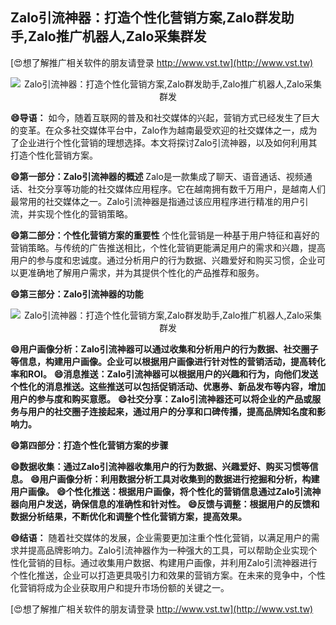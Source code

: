 ## **Zalo引流神器：打造个性化营销方案,Zalo群发助手,Zalo推广机器人,Zalo采集群发**

[😍想了解推广相关软件的朋友请登录 http://www.vst.tw](http://www.vst.tw)

 <center><img src="https://vst.tw/MP4/tuiguang/png/2.png" alt="Zalo引流神器：打造个性化营销方案,Zalo群发助手,Zalo推广机器人,Zalo采集群发"></center>

**😄导语：**
如今，随着互联网的普及和社交媒体的兴起，营销方式已经发生了巨大的变革。在众多社交媒体平台中，Zalo作为越南最受欢迎的社交媒体之一，成为了企业进行个性化营销的理想选择。本文将探讨Zalo引流神器，以及如何利用其打造个性化营销方案。

**😄第一部分：Zalo引流神器的概述**
Zalo是一款集成了聊天、语音通话、视频通话、社交分享等功能的社交媒体应用程序。它在越南拥有数千万用户，是越南人们最常用的社交媒体之一。Zalo引流神器是指通过该应用程序进行精准的用户引流，并实现个性化的营销策略。

**😄第二部分：个性化营销方案的重要性**
个性化营销是一种基于用户特征和喜好的营销策略。与传统的广告推送相比，个性化营销更能满足用户的需求和兴趣，提高用户的参与度和忠诚度。通过分析用户的行为数据、兴趣爱好和购买习惯，企业可以更准确地了解用户需求，并为其提供个性化的产品推荐和服务。

**😄第三部分：Zalo引流神器的功能**

 <center><img src="https://vst.tw/MP4/tuiguang/png/0.png" alt="Zalo引流神器：打造个性化营销方案,Zalo群发助手,Zalo推广机器人,Zalo采集群发"></center>

**😄用户画像分析：Zalo引流神器可以通过收集和分析用户的行为数据、社交圈子等信息，构建用户画像。企业可以根据用户画像进行针对性的营销活动，提高转化率和ROI。**
**😄消息推送：Zalo引流神器可以根据用户的兴趣和行为，向他们发送个性化的消息推送。这些推送可以包括促销活动、优惠券、新品发布等内容，增加用户的参与度和购买意愿。**
**😄社交分享：Zalo引流神器还可以将企业的产品或服务与用户的社交圈子连接起来，通过用户的分享和口碑传播，提高品牌知名度和影响力。**

**😄第四部分：打造个性化营销方案的步骤**

**😄数据收集：通过Zalo引流神器收集用户的行为数据、兴趣爱好、购买习惯等信息。**
**😄用户画像分析：利用数据分析工具对收集到的数据进行挖掘和分析，构建用户画像。**
**😄个性化推送：根据用户画像，将个性化的营销信息通过Zalo引流神器向用户发送，确保信息的准确性和针对性。**
**😄反馈与调整：根据用户的反馈和数据分析结果，不断优化和调整个性化营销方案，提高效果。**

**😄结语：**
随着社交媒体的发展，企业需要更加注重个性化营销，以满足用户的需求并提高品牌影响力。Zalo引流神器作为一种强大的工具，可以帮助企业实现个性化营销的目标。通过收集用户数据、构建用户画像，并利用Zalo引流神器进行个性化推送，企业可以打造更具吸引力和效果的营销方案。在未来的竞争中，个性化营销将成为企业获取用户和提升市场份额的关键之一。

[😍想了解推广相关软件的朋友请登录 http://www.vst.tw](http://www.vst.tw)



